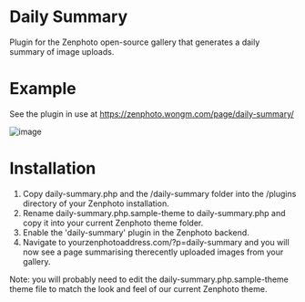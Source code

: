﻿# Daily Summary

Plugin for the Zenphoto open-source gallery that generates a daily summary of image uploads.

# Example

See the plugin in use at https://zenphoto.wongm.com/page/daily-summary/

![image](https://user-images.githubusercontent.com/916546/35543585-fbf66392-05b9-11e8-8632-30d0f2600694.png)
 
# Installation

1. Copy daily-summary.php and the /daily-summary folder into the /plugins directory of your Zenphoto installation.
2. Rename daily-summary.php.sample-theme to daily-summary.php and copy it into your current Zenphoto theme folder.
3. Enable the 'daily-summary' plugin in the Zenphoto backend.
4. Navigate to yourzenphotoaddress.com/?p=daily-summary and you will now see a page summarising therecently uploaded images from your gallery.

Note: you will probably need to edit the daily-summary.php.sample-theme theme file to match the look and feel of our current Zenphoto theme.
